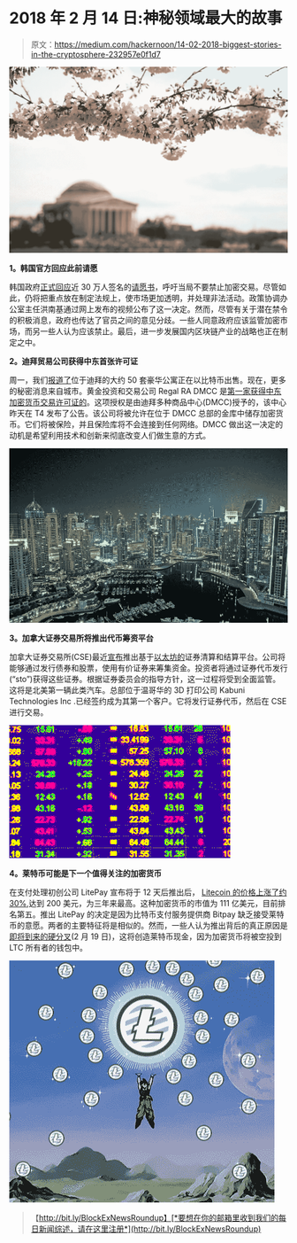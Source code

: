# 2018 年 2 月 14 日:神秘领域最大的故事

> 原文：<https://medium.com/hackernoon/14-02-2018-biggest-stories-in-the-cryptosphere-232957e0f1d7>

![](img/f7f8cc7b4b1beacc27e55fc293a8fb4d.png)

**1。韩国官方回应此前请愿**

韩国政府[正式回应](https://www.coindesk.com/korean-government-firm-on-crypto-kyc-mandate-in-petition-response/)近 30 万人签名的[请愿书](https://www1.president.go.kr/petitions/76020?navigation=best-petitions)，呼吁当局不要禁止加密交易。尽管如此，仍将把重点放在制定法规上，使市场更加透明，并处理非法活动。政策协调办公室主任洪南基通过网上发布的视频公布了这一决定。然而，尽管有关于潜在禁令的积极消息，政府也传达了官员之间的意见分歧。一些人同意政府应该监管加密市场，而另一些人认为应该禁止。最后，进一步发展国内区块链产业的战略也正在制定之中。

**2。迪拜贸易公司获得中东首张许可证**

周一，我们[报道了](/@BlockEx/12-02-2018-biggest-stories-in-the-cryptosphere-e2aaeef85a12)位于迪拜的大约 50 套豪华公寓正在以比特币出售。现在，更多的秘密消息来自城市。黄金投资和交易公司 Regal RA DMCC 是[第一家获得中东加密货币交易许可证的](https://www.reuters.com/article/us-emirates-gold-bitcoin/gold-trader-gets-dubai-license-to-trade-and-store-cryptocurrencies-idUSKBN1FX0R2)。这项授权是由迪拜多种商品中心(DMCC)授予的，该中心昨天在 T4 发布了公告。该公司将被允许在位于 DMCC 总部的金库中储存加密货币。它们将被保险，并且保险库将不会连接到任何网络。DMCC 做出这一决定的动机是希望利用技术和创新来彻底改变人们做生意的方式。

![](img/dc9720aa048a97d4c1c1b30d2be500cc.png)

**3。加拿大证券交易所将推出代币筹资平台**

加拿大证券交易所(CSE)最近[宣布](https://thecse.com/en/about/publications/cse-news/cse-unveils-canadas-first-platform-for-clearing-and-settling-securities)推出基于[以太坊的](http://www2.thecse.com/blockchain)证券清算和结算平台。公司将能够通过发行债券和股票，使用有价证券来筹集资金。投资者将通过证券代币发行(“sto”)获得这些证券。根据证券委员会的指导方针，这一过程将受到全面监管。这将是北美第一辆此类汽车。总部位于温哥华的 3D 打印公司 Kabuni Technologies Inc .已经签约成为其第一个客户。它将发行证券代币，然后在 CSE 进行交易。

![](img/0e19fdcf565535bfab5b51400cc48df9.png)

**4。莱特币可能是下一个值得关注的加密货币**

在支付处理初创公司 LitePay 宣布将于 12 天后推出后， [Litecoin 的价格上涨了约 30%](https://www.ccn.com/litecoin-price-leaps-to-200-ahead-of-litepay-launch/),达到 200 美元，为三年来最高。这种加密货币的市值为 111 亿美元，目前排名第五。推出 LitePay 的决定是因为比特币支付服务提供商 Bitpay 缺乏接受莱特币的意愿。两者的主要特征将是相似的。然而，一些人认为推出背后的真正原因是[即将到来的硬分叉](http://uk.businessinsider.com/litecoin-price-surging-as-first-hard-fork-date-approaches-2018-2?r=US&IR=T)(2 月 19 日)，这将创造莱特币现金，因为加密货币将被空投到 LTC 所有者的钱包中。

![](img/7b08543c8e48ccb9d297091a79a25e10.png)

> 【http://bit.ly/BlockExNewsRoundup】[*要想在你的邮箱里收到我们的每日新闻综述，请在这里注册*](http://bit.ly/BlockExNewsRoundup)